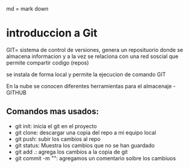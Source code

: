 md = mark down

# introduccion a Git

GIT= sistema de control de versiones, genera un reposituorio donde se almacena informacion y a la vez se relaciona con una red soscial que permite compartir codigo (repos)

se instala de forma local y permite la ejecucion de comando GIT

En la nube se conocen diferentes herramientas para el almacenaje - GITHUB

## Comandos mas usados:

- git init: inicia el git en el proyecto
- git clone: descargar una copia del repo a mi equipo local
- git push: subir los cambios al repo
- git status: Muestra los cambios que no se han guardado
- git add .: agrega los cambios a la copia de git
- git commit -m "": agregamos un comentario soibre los cambiuos

